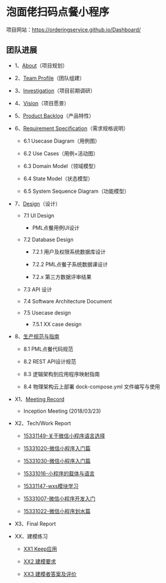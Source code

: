 # 泡面佬扫码点餐小程序

项目网站：https://orderingservice.github.io/Dashboard/

## 团队进展

* 1、[About](docs/01_about.md)（项目规划）

* 2、[Team Profile](docs/02_team_profile.md)（团队组建）

* 3、[Investigation](docs/03_investigation.pdf)（项目前期调研）

* 4、[Vision](docs/04_vision.md)（项目愿景）

* 5、[Product Backlog](docs/05_backlog.md)（产品特性）

* 6、[Requirement Specification](docs/06_requirement_specification.md)（需求规格说明）

    - 6.1 Usecase Diagram（用例图）

    - 6.2 Use Cases（用例+活动图）

    - 6.3 Domain Model（领域模型）

    - 6.4 State Model（状态模型）

    - 6.5 System Sequence Diagram（功能模型）

* 7、[Design](docs/07_design.md)（设计）

    - 7.1 UI Design

        - PML点餐用例UI设计

    - 7.2 Database Design

        - 7.2.1 用户及权限系统数据库设计

        - 7.2.2 PML点餐子系统数据课设计

        - 7.2.x 第三方数据评审结果

    - 7.3 API 设计
    
    - 7.4 Software Architecture Document
        
    - 7.5 Usecase design
    
        - 7.5.1 XX case design

* 8、[生产规范与指南]()

    - 8.1 PML点餐代码规范

    - 8.2 REST API设计规范

    - 8.3 逻辑架构到应用程序映射指南

    - 8.4 物理架构云上部署 dock-compose.yml 文件编写与使用

* X1、[Meeting Record](docs/X1_meeting_record.md)

    - Inception Meeting (2018/03/23)

* X2、Tech/Work Report

  - [15331149-关于微信小程序语言选择](https://shimo.im/docs/0W6Oke0akUMfLEMt)
  
  - [15331020-微信小程序入门篇](https://blog.csdn.net/A657997301/article/details/79954673)
  
  - [15331030-微信小程序入门篇](https://blog.csdn.net/Stella_Chan/article/details/79953326)
  
  - [15331016-小程序的载体与语言](https://blog.csdn.net/reborncgy/article/details/79748257)
  
  - [15331147-wxs模块学习](https://shimo.im/docs/z5yD4Z14qUMVw60T)
  
  - [15331007-微信小程序开发入门](https://blog.csdn.net/cai_yt_/article/details/79954188)
  
  - [15331022-微信小程序划水篇](https://eros-l.github.io/homework/2018/04/15/hw3/)

* X3、Final Report

* XX、建模练习

    - [XX1 Keep应用](XX_exercise/XX1_Keep.pdf)

    - [XX2 建模要求](XX_exercise/XX2_Modeling_Requirements.md)

    - [XX3 建模者答案及评价](XX_exercise/XX3_Answer_Judgement.md)
